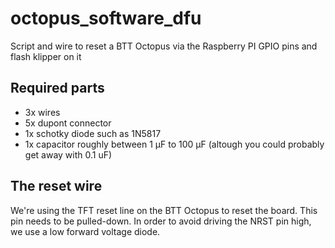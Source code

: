 # octopus_software_dfu
Script and wire to reset a BTT Octopus via the Raspberry PI GPIO pins and flash klipper on it

## Required parts
- 3x wires
- 5x dupont connector
- 1x schotky diode such as 1N5817
- 1x capacitor roughly between 1 µF to 100 µF (altough you could probably get away with 0.1 uF)

## The reset wire
We're using the TFT reset line on the BTT Octopus to reset the board. This pin needs to be pulled-down. In order to avoid driving the NRST pin high, we use a low forward voltage diode.





